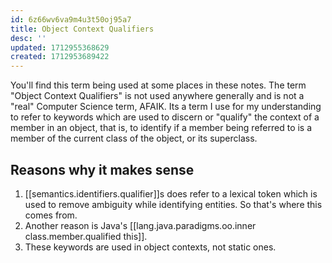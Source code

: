 ```yaml
---
id: 6z66wv6va9m4u3t50oj95a7
title: Object Context Qualifiers
desc: ''
updated: 1712955368629
created: 1712953689422
---
```


You'll find this term being used at some places in these notes. The term "Object Context Qualifiers" is not used anywhere generally and is not a "real" Computer Science term, AFAIK. Its a term I use for my understanding to refer to keywords which are used to discern or "qualify" the context of a member in an object, that is, to identify if a member being referred to is a member of the current class of the object, or its superclass.

## Reasons why it makes sense

1. [[semantics.identifiers.qualifier]]s does refer to a lexical token which is used to remove ambiguity while identifying entities. So that's where this comes from.
2. Another reason is Java's [[lang.java.paradigms.oo.inner class.member.qualified this]].
3. These keywords are used in object contexts, not static ones.